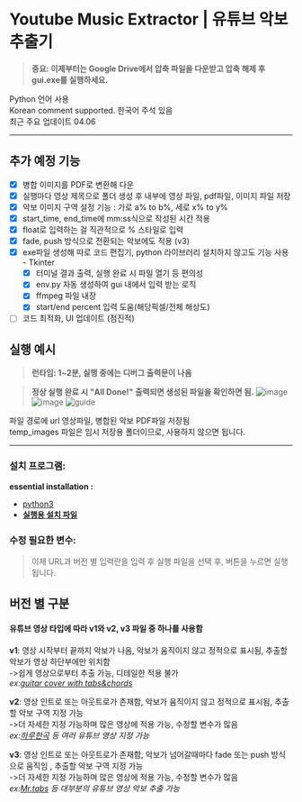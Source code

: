 # Youtube Music Extractor | 유튜브 악보 추출기

> **중요: 이제부터는 Google Drive에서 압축 파일을 다운받고 압축 해제 후 gui.exe를 실행하세요.**

Python 언어 사용  
Korean comment supported. 한국어 주석 있음  
최근 주요 업데이트 04.06

***

## 추가 예정 기능

- [X] 병합 이미지를 PDF로 변환해 다운
- [X] 실행마다 영상 제목으로 폴더 생성 후 내부에 영상 파일, pdf파일, 이미지 파일 저장
- [X] 악보 이미지 구역 설정 기능 : 가로 a% to b%, 세로 x% to y%
- [X] start_time, end_time에 mm:ss식으로 작성된 시간 적용
- [X] float로 입력하는 걸 직관적으로 % 스타일로 입력
- [X] fade, push 방식으로 전환되는 악보에도 적용 (v3)
- [X] exe파일 생성해 따로 코드 편집기, python 라이브러리 설치하지 않고도 기능 사용 - Tkinter
  - [X] 터미널 결과 출력, 실행 완료 시 파일 열기 등 편의성
  - [X] env.py 자동 생성하여 gui 내에서 입력 받는 로직
  - [X] ffmpeg 파일 내장
  - [X] start/end percent 입력 도움(해당픽셀/전체 해상도)
- [ ] 코드 최적화, UI 업데이트 (점진적)  

## 실행 예시

> **런타임: 1~2분, 실행 중에는 디버그 출력문이 나옴**

> **정상 실행 완료 시 "All Done!" 출력되면 생성된 파일을 확인하면 됨.**
> ![image](https://github.com/user-attachments/assets/f4e04e95-4880-419f-8e33-bd49b66822ca)
> ![image](https://github.com/user-attachments/assets/93f570df-3011-4ecb-992c-4367193782ba)
> ![guide](https://github.com/user-attachments/assets/30da0df6-a2dc-4185-8854-b9728e34141f)


파일 경로에 url 영상파일, 병합된 악보 PDF파일 저장됨  
temp_images 파일은 임시 저장용 폴더이므로, 사용하지 않으면 됩니다.  

***

### 설치 프로그램:  

**essential installation :**
* [python3](https://www.python.org/)  
* **[실행용 설치 파일](https://drive.google.com/file/d/1dj0XC9n5LOTS9t5GnV7UO-O9S-msMaFM/view?usp=sharing)**

### 수정 필요한 변수:  
> 이제 URL과 버전 별 입력란을 입력 후 실행 파일을 선택 후, 버튼을 누르면 실행됩니다.
> 
## 버전 별 구분
#### 유튜브 영상 타입에 따라 v1와 v2, v3 파일 중 하나를 사용함
**v1**: 영상 시작부터 끝까지 악보가 나옴, 악보가 움직이지 않고 정적으로 표시됨, 추출할 악보가 영상 하단부에만 위치함  
->쉽게 영상으로부터 추출 가능, 디테일한 적용 불가  
*ex:[guitar cover with tabs&chords](https://www.youtube.com/channel/UCeWHmkuMBM760nryL8wLfLg)*  

**v2**: 영상 인트로 또는 아웃트로가 존재함, 악보가 움직이지 않고 정적으로 표시됨, 추출할 악보 구역 지정 가능  
->더 자세한 지정 가능하며 많은 영상에 적용 가능, 수정할 변수가 많음  
*ex:[하루한곡](https://www.youtube.com/channel/UCKqym7WZq6J6BDJqapiinxw) 등 여러 유튜브 영상 지정 가능*

**v3**: 영상 인트로 또는 아웃트로가 존재함, 악보가 넘어갈때마다 fade 또는 push 방식으로 움직임 , 추출할 악보 구역 지정 가능  
->더 자세한 지정 가능하며 많은 영상에 적용 가능, 수정할 변수가 많음  
*ex:[Mr.tabs](https://youtu.be/x_NGsTIJptw?si=wKx17EWYK5Fol0Nr) 등 대부분의 유튜브 영상 악보 추출 가능*
